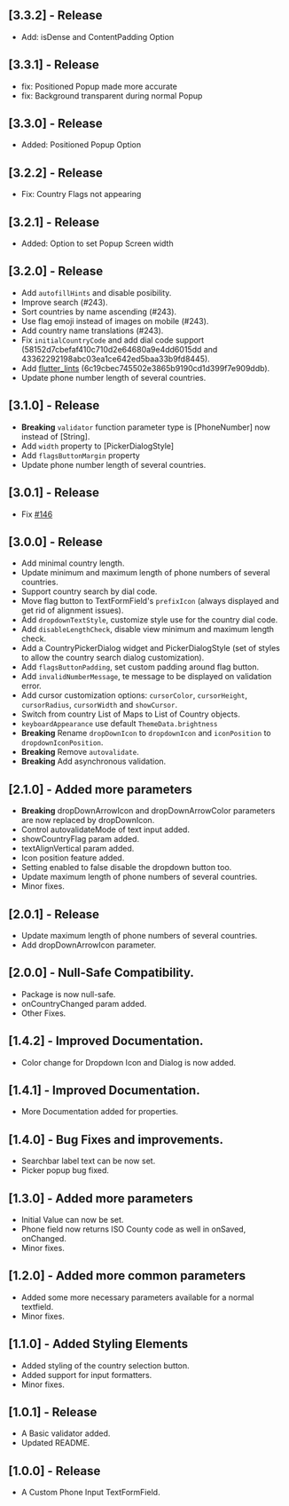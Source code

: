 ## [3.3.2] - Release
- Add: isDense and ContentPadding Option
## [3.3.1] - Release
- fix: Positioned Popup made more accurate
- fix: Background transparent during normal Popup
## [3.3.0] - Release
- Added: Positioned Popup Option
## [3.2.2] - Release
- Fix: Country Flags not appearing
## [3.2.1] - Release
- Added: Option to set Popup Screen width

## [3.2.0] - Release

- Add `autofillHints` and disable posibility.
- Improve search (#243).
- Sort countries by name ascending (#243).
- Use flag emoji instead of images on mobile (#243).
- Add country name translations (#243).
- Fix `initialCountryCode` and add dial code support (58152d7cbefaf410c710d2e64680a9e4dd6015dd and 43362292198abc03ea1ce642ed5baa33b9fd8445).
- Add [flutter_lints](https://pub.dev/packages/flutter_lints) (6c19cbec745502e3865b9190cd1d399f7e909ddb).
- Update phone number length of several countries.

## [3.1.0] - Release

- **Breaking** `validator` function parameter type is [PhoneNumber] now instead of [String].
- Add `width` property to [PickerDialogStyle]
- Add `flagsButtonMargin` property
- Update phone number length of several countries.

## [3.0.1] - Release

- Fix [#146](https://github.com/vanshg395/intl_phone_field/issues/146)

## [3.0.0] - Release

- Add minimal country length.
- Update minimum and maximum length of phone numbers of several countries.
- Support country search by dial code.
- Move flag button to TextFormField's `prefixIcon` (always displayed and get rid of alignment issues).
- Add `dropdownTextStyle`, customize style use for the country dial code.
- Add `disableLengthCheck`, disable view minimum and maximum length check.
- Add a CountryPickerDialog widget and PickerDialogStyle (set of styles to allow the country search dialog customization).
- Add `flagsButtonPadding`, set custom padding around flag button.
- Add `invalidNumberMessage`, te message to be displayed on validation error.
- Add cursor customization options: `cursorColor`, `cursorHeight`, `cursorRadius`, `cursorWidth` and `showCursor`.
- Switch from country List of Maps to List of Country objects.
- `keyboardAppearance` use default `ThemeData.brightness`
- **Breaking** Rename `dropDownIcon` to `dropdownIcon` and `iconPosition` to `dropdownIconPosition`.
- **Breaking** Remove `autovalidate`.
- **Breaking** Add asynchronous validation.

## [2.1.0] - Added more parameters

- **Breaking** dropDownArrowIcon and dropDownArrowColor parameters are now replaced by dropDownIcon.
- Control autovalidateMode of text input added.
- showCountryFlag param added.
- textAlignVertical param added.
- Icon position feature added.
- Setting enabled to false disable the dropdown button too.
- Update maximum length of phone numbers of several countries.
- Minor fixes.

## [2.0.1] - Release

- Update maximum length of phone numbers of several countries.
- Add dropDownArrowIcon parameter.

## [2.0.0] - Null-Safe Compatibility.

- Package is now null-safe.
- onCountryChanged param added.
- Other Fixes.

## [1.4.2] - Improved Documentation.

- Color change for Dropdown Icon and Dialog is now added.

## [1.4.1] - Improved Documentation.

- More Documentation added for properties.

## [1.4.0] - Bug Fixes and improvements.

- Searchbar label text can be now set.
- Picker popup bug fixed.

## [1.3.0] - Added more parameters

- Initial Value can now be set.
- Phone field now returns ISO County code as well in onSaved, onChanged.
- Minor fixes.

## [1.2.0] - Added more common parameters

- Added some more necessary parameters available for a normal textfield.
- Minor fixes.

## [1.1.0] - Added Styling Elements

- Added styling of the country selection button.
- Added support for input formatters.
- Minor fixes.

## [1.0.1] - Release

- A Basic validator added.
- Updated README.

## [1.0.0] - Release

- A Custom Phone Input TextFormField.
